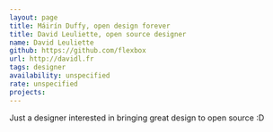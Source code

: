 ```yaml
---
layout: page
title: Máirín Duffy, open design forever
title: David Leuliette, open source designer
name: David Leuliette
github: https://github.com/flexbox
url: http://davidl.fr
tags: designer
availability: unspecified
rate: unspecified
projects:
---
```


Just a designer interested in bringing great design to open source :D
